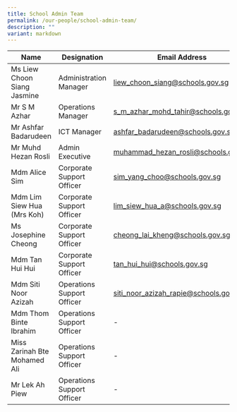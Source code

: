```yaml
---
title: School Admin Team
permalink: /our-people/school-admin-team/
description: ""
variant: markdown
---
```

| Name | Designation | Email Address |
| -------- | -------- | -------- |
| Ms Liew Choon Siang Jasmine     | Administration Manager     | liew_choon_siang@schools.gov.sg     |
| Mr S M Azhar    | Operations Manager     | s_m_azhar_mohd_tahir@schools.gov.sg     |
| Mr Ashfar Badarudeen     | ICT Manager     | ashfar_badarudeen@schools.gov.sg     |
| Mr Muhd Hezan Rosli     | Admin Executive     | muhammad_hezan_rosli@schools.gov.sg     |
| Mdm Alice Sim     | Corporate Support Officer     | sim_yang_choo@schools.gov.sg     |
| Mdm Lim Siew Hua (Mrs Koh)    | Corporate Support Officer     | lim_siew_hua_a@schools.gov.sg    |
| Ms Josephine Cheong     | Corporate Support Officer     | cheong_lai_kheng@schools.gov.sg     |
| Mdm Tan Hui Hui     | Corporate Support Officer     | tan_hui_hui@schools.gov.sg     |
| Mdm Siti Noor Azizah     | Operations Support Officer     | siti_noor_azizah_rapie@schools.gov.sg     |
| Mdm Thom Binte Ibrahim     | Operations Support Officer    | -     |
| Miss Zarinah Bte Mohamed Ali     | Operations Support Officer     | -     |
| Mr Lek Ah Piew     | Operations Support Officer     | -     |